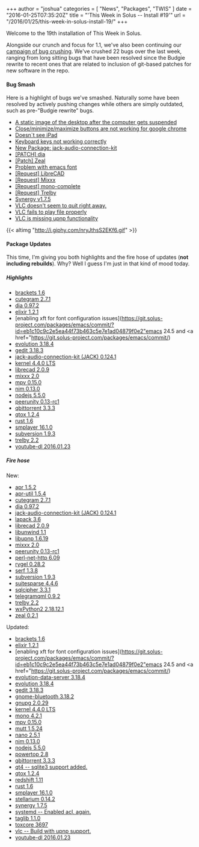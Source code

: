 +++
author = "joshua"
categories = [
"News",
"Packages",
"TWIS"
]
date =  "2016-01-25T07:35:20Z"
title = "'This Week in Solus -- Install #19'"
url = "/2016/01/25/this-week-in-solus-install-19/"
+++ 

Welcome to the 19th installation of This Week in Solus. 

Alongside our crunch and focus for 1.1, we've also been continuing our [campaign of bug crushing](https://plus.google.com/+Solus-Project/posts/6FPLh4WJCkf). 
We've crushed 22 bugs over the last week, ranging from long sitting bugs that have been resolved since the Budgie rewrite to recent ones that are related to inclusion of git-based patches for new software in the repo.

#### Bug Smash

Here is a highlight of bugs we've smashed. Naturally some have been resolved by actively pushing changes while others are simply outdated, such as pre-"Budgie rewrite" bugs.

- [A static image of the desktop after the computer gets suspended](https://bugs.solus-project.com/show_bug.cgi?id=250)
- [Close/minimize/maximize buttons are not working for google chrome](https://bugs.solus-project.com/show_bug.cgi?id=117)
- [Doesn`t see iPad](https://bugs.solus-project.com/show_bug.cgi?id=487)
- [Keyboard keys not working correctly](https://bugs.solus-project.com/show_bug.cgi?id=157)
- [New Package: jack-audio-connection-kit](https://bugs.solus-project.com/show_bug.cgi?id=279)
- [[PATCH] dia](https://bugs.solus-project.com/show_bug.cgi?id=503)
- [[Patch] Zeal](https://bugs.solus-project.com/show_bug.cgi?id=536)
- [Problem with emacs font](https://bugs.solus-project.com/show_bug.cgi?id=137)
- [[Request] LibreCAD](https://bugs.solus-project.com/show_bug.cgi?id=179)
- [[Request] Mixxx](https://bugs.solus-project.com/show_bug.cgi?id=330)
- [[Request] mono-complete](https://bugs.solus-project.com/show_bug.cgi?id=400)
- [[Request] Trelby](https://bugs.solus-project.com/show_bug.cgi?id=14)
- [Synergy v1.7.5](https://bugs.solus-project.com/show_bug.cgi?id=532)
- [VLC doesn't seem to quit right away.](https://bugs.solus-project.com/show_bug.cgi?id=413)
- [VLC fails to play file properly](https://bugs.solus-project.com/show_bug.cgi?id=243)
- [VLC is missing upnp functionality](https://bugs.solus-project.com/show_bug.cgi?id=529)

{{< altimg "http://i.giphy.com/nryJthsS2EKf6.gif" >}}

#### Package Updates

This time, I'm giving you both highlights and the fire hose of updates (**not including rebuilds**). Why? Well I guess I'm just in that kind of mood today.

##### Highlights

- [brackets 1.6 ](https://git.solus-project.com/packages/brackets/commit/?id=5e862cc2b3ddb701936cca59f498ff02d5ab4c9e)        
- [cutegram 2.7.1](https://git.solus-project.com/packages/cutegram/commit/?id=edc66fa3188946208378a7c9e31d52a832acfbdb)        
- [dia 0.97.2](https://git.solus-project.com/packages/dia/commit/?id=7ae99cdc491b9654e493c726ff906816ceacf424)        
- [elixir 1.2.1](https://git.solus-project.com/packages/elixir/commit/?id=d8f4bfe4a5a5c28a0376960c21eedfd389f6cebd)        
- [enabling xft for font configuration issues](https://git.solus-project.com/packages/emacs/commit/?id=eb1c10c9c2e5ea44f73b463c5e7e1ad04879f0e2"emacs 24.5</a> and <a href="https://git.solus-project.com/packages/emacs/commit/)        
- [evolution 3.18.4](https://git.solus-project.com/packages/evolution/commit/?id=e3bf99eb296fb0d033f9241d2bd88ae891c52808)        
- [gedit 3.18.3](https://git.solus-project.com/packages/gedit/commit/?id=9da3db76a4cb3d2b0992642fbf259589e41dbf6c)        
- [jack-audio-connection-kit (JACK) 0.124.1](https://git.solus-project.com/packages/jack/commit/?id=d9cb09e7d974efe81dcd2a1086b8bab9aef3d089)        
- [kernel 4.4.0 LTS](https://git.solus-project.com/packages/kernel/commit/?id=a2fa067bec4f0b4393021fdec2bb411454745815)        
- [librecad 2.0.9](https://git.solus-project.com/packages/librecad/commit/?id=aed930d1d7ad9d2b4e8af07ea60ecb435579c0bf)        
- [mixxx 2.0](https://git.solus-project.com/packages/mixxx/commit/?id=5f5ee39eb9352a505eb8124b60853cbfb84a16b5)        
- [mpv 0.15.0](https://git.solus-project.com/packages/mpv/commit/?id=e67330c6949d76c1d07bab77742f1d3acc630c38)        
- [nim 0.13.0](https://git.solus-project.com/packages/nim/commit/?id=5cd9d40e6c43d59051300359ff0864a7e328e70e)        
- [nodejs 5.5.0](https://git.solus-project.com/packages/nodejs/commit/?id=8137178ca8b2349dcf4842f38c122687193c8499)        
- [peerunity 0.13-rc1](https://git.solus-project.com/packages/peerunity/commit/?id=231bd6fb1cdd19cebe09e5b25b152685490964d9)        
- [qbittorrent 3.3.3](https://git.solus-project.com/packages/qbittorrent/commit/?id=c359ff3d590eff42ee1fad82ab940285b214c925)        
- [qtox 1.2.4](https://git.solus-project.com/packages/qtox/commit/?id=2f8d6e7790ee14c141a8e746319c835fa3c72765)        
- [rust 1.6](https://git.solus-project.com/packages/rust/commit/?id=8ad2c4e2d6b49a03cda69516b34c4af333b07434)        
- [smplayer 16.1.0](https://git.solus-project.com/packages/smplayer/commit/?id=343116b9496c718d47479baf3be88b291afed8a6)        
- [subversion 1.9.3](https://git.solus-project.com/packages/subversion/commit/?id=8d84391aa9cb53896a23bc074df16123ee38b49e)        
- [trelby 2.2](https://git.solus-project.com/packages/trelby/commit/?id=4c934f79dc7d5ad0fe6ad8f272caecef2bfa3bc9)        
- [youtube-dl 2016.01.23](https://git.solus-project.com/packages/youtube-dl/commit/?id=2160d85d0e5111bbfcfa3acf4349db77291dcc0e)

##### Fire hose

New: 

- [apr 1.5.2](https://git.solus-project.com/packages/apr/commit/?id=1d825183833990860e6e5dabfab2eecdab9cfd29)            
- [apr-util 1.5.4](https://git.solus-project.com/packages/apr-util/commit/?id=4d220b30eb327cba9b85838697ae27a50a381c70)            
- [cutegram 2.7.1](https://git.solus-project.com/packages/cutegram/commit/?id=edc66fa3188946208378a7c9e31d52a832acfbdb)            
- [dia 0.97.2](https://git.solus-project.com/packages/dia/commit/?id=7ae99cdc491b9654e493c726ff906816ceacf424)            
- [jack-audio-connection-kit (JACK) 0.124.1](https://git.solus-project.com/packages/jack/commit/?id=d9cb09e7d974efe81dcd2a1086b8bab9aef3d089)            
- [lapack 3.6](https://git.solus-project.com/packages/lapack/commit/?id=378476cc72d30f4549a04e641fd3f4099b6b631f)            
- [librecad 2.0.9](https://git.solus-project.com/packages/librecad/commit/?id=aed930d1d7ad9d2b4e8af07ea60ecb435579c0bf)            
- [libunwind 1.1](https://git.solus-project.com/packages/libunwind/commit/?id=e18da0db245c5619b7bba9059abc97b839608a60)            
- [libupnp 1.6.19](https://git.solus-project.com/packages/libupnp/commit/?id=55575e189b671118c52d67b2567466badfc9a48f)            
- [mixxx 2.0](https://git.solus-project.com/packages/mixxx/commit/?id=5f5ee39eb9352a505eb8124b60853cbfb84a16b5)            
- [peerunity 0.13-rc1](https://git.solus-project.com/packages/peerunity/commit/?id=231bd6fb1cdd19cebe09e5b25b152685490964d9)            
- [perl-net-http 6.09](https://git.solus-project.com/packages/perl-net-http/commit/?id=ffbc45edb17ff549b5f20e065606fba9e3c92f9b)            
- [rygel 0.28.2](https://git.solus-project.com/packages/rygel/commit/?id=ac178698a1286064d40abc6e005f1699917c1629)            
- [serf 1.3.8](https://git.solus-project.com/packages/serf/commit/?id=115e92db34f9f37448680eccc460a2486fad45a8)            
- [subversion 1.9.3](https://git.solus-project.com/packages/subversion/commit/?id=8d84391aa9cb53896a23bc074df16123ee38b49e)            
- [suitesparse 4.4.6](https://git.solus-project.com/packages/suitesparse/commit/?id=cd64ca964c81570a0bed0f46cf8ef94578dbc0fe)            
- [sqlcipher 3.3.1](https://git.solus-project.com/packages/sqlcipher/commit/?id=0d7c1b93168c14433692aff15de5af91e0f26aae)            
- [telegramqml 0.9.2](https://git.solus-project.com/packages/telegramqml/commit/?id=16197fc585f1878cfb0183a0f8e4535e0457417b)            
- [trelby 2.2](https://git.solus-project.com/packages/trelby/commit/?id=4c934f79dc7d5ad0fe6ad8f272caecef2bfa3bc9)            
- [wxPython2 2.18.12.1](https://git.solus-project.com/packages/wxPython2/commit/?id=73a48cbe1f63f99ef962a303c8d899b91fede5f3)            
- [zeal 0.2.1](https://git.solus-project.com/packages/zeal/commit/?id=f4e60d38e1f49288e324d779a97fd41a886e8189)

Updated: 

- [brackets 1.6 ](https://git.solus-project.com/packages/brackets/commit/?id=5e862cc2b3ddb701936cca59f498ff02d5ab4c9e)            
- [elixir 1.2.1](https://git.solus-project.com/packages/elixir/commit/?id=d8f4bfe4a5a5c28a0376960c21eedfd389f6cebd)            
- [enabling xft for font configuration issues](https://git.solus-project.com/packages/emacs/commit/?id=eb1c10c9c2e5ea44f73b463c5e7e1ad04879f0e2"emacs 24.5</a> and <a href="https://git.solus-project.com/packages/emacs/commit/)            
- [evolution-data-server 3.18.4](https://git.solus-project.com/packages/evolution-data-server/commit/?id=126399a96c9ce358be93d3c6b6c7d9eb3f49aa9c)            
- [evolution 3.18.4](https://git.solus-project.com/packages/evolution/commit/?id=e3bf99eb296fb0d033f9241d2bd88ae891c52808)            
- [gedit 3.18.3](https://git.solus-project.com/packages/gedit/commit/?id=9da3db76a4cb3d2b0992642fbf259589e41dbf6c)            
- [gnome-bluetooth 3.18.2](https://git.solus-project.com/packages/gnome-bluetooth/commit/?id=520583848714b2dae74361090c418e2b98487198)            
- [gnupg 2.0.29](https://git.solus-project.com/packages/gnupg/commit/?id=0adf9384e87ec86fd9b1c701f7d90cbd4351f6e2)            
- [kernel 4.4.0 LTS](https://git.solus-project.com/packages/kernel/commit/?id=a2fa067bec4f0b4393021fdec2bb411454745815)            
- [mono 4.2.1](https://git.solus-project.com/packages/mono/commit/?id=0e617aa3393b77c3bba876371dbbc0a42f217e2e)            
- [mpv 0.15.0](https://git.solus-project.com/packages/mpv/commit/?id=e67330c6949d76c1d07bab77742f1d3acc630c38)            
- [mutt 1.5.24](https://git.solus-project.com/packages/mutt/commit/?id=dc6023874ba171553f9dedd703d7552cdd865495)            
- [nano 2.5.1](https://git.solus-project.com/packages/nano/commit/?id=3aa53784695d0e591cc7ee9332a2853a413fa90f)            
- [nim 0.13.0](https://git.solus-project.com/packages/nim/commit/?id=5cd9d40e6c43d59051300359ff0864a7e328e70e)            
- [nodejs 5.5.0](https://git.solus-project.com/packages/nodejs/commit/?id=8137178ca8b2349dcf4842f38c122687193c8499)            
- [powertop 2.8](https://git.solus-project.com/packages/powertop/commit/?id=011a4f93c0f9b3bc8512543a328eca54ccca712a)            
- [qbittorrent 3.3.3](https://git.solus-project.com/packages/qbittorrent/commit/?id=c359ff3d590eff42ee1fad82ab940285b214c925)            
- [qt4 -- sqlite3 support added.](https://git.solus-project.com/packages/qt4/commit/?id=591e1a463e58224476f84ac98cd6051122bd799c)            
- [qtox 1.2.4](https://git.solus-project.com/packages/qtox/commit/?id=2f8d6e7790ee14c141a8e746319c835fa3c72765)            
- [redshift 1.11](https://git.solus-project.com/packages/redshift/commit/?id=f106b0d556adb7283d8de157ff0ec295026fd3b7)            
- [rust 1.6](https://git.solus-project.com/packages/rust/commit/?id=8ad2c4e2d6b49a03cda69516b34c4af333b07434)            
- [smplayer 16.1.0](https://git.solus-project.com/packages/smplayer/commit/?id=343116b9496c718d47479baf3be88b291afed8a6)            
- [stellarium 0.14.2](https://git.solus-project.com/packages/stellarium/commit/?id=e3a851efaa31d89f20810b7c24c0958ca15bdc41)            
- [synergy 1.7.5](https://git.solus-project.com/packages/synergy/commit/?id=36d48c498e45b883f89265465165288d9bc7b930)            
- [systemd -- Enabled acl, again.](https://git.solus-project.com/packages/systemd/commit/?id=c2ab6310b546942a4a483a80f28f24802cd00f36)            
- [taglib 1.1.0](https://git.solus-project.com/packages/taglib/commit/?id=1adb918c0386d248a23121cd023e142fe60b15be)            
- [toxcore 3697](https://git.solus-project.com/packages/toxcore/commit/?id=7de1e0e45902c3e88b7ac92a16cae5d4073a5b9d)            
- [vlc -- Build with upnp support.](https://git.solus-project.com/packages/vlc/commit/?id=b1ada88b0dc3aa3251dcf2684d6b3d4e388d7842)            
- [youtube-dl 2016.01.23](https://git.solus-project.com/packages/youtube-dl/commit/?id=2160d85d0e5111bbfcfa3acf4349db77291dcc0e)
          